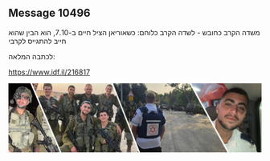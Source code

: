 ## Message 10496

משדה הקרב כחובש - לשדה הקרב כלוחם:
כשאוריאן הציל חיים ב-7.10, הוא הבין שהוא חייב להתגייס לקרבי

לכתבה המלאה:

https://www.idf.il/216817

![Photo](./10496/10496_photo.jpg)
